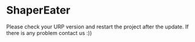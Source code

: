 # ShaperEater
Please check your URP version and restart the project after the update. 
If there is any problem contact us :))
